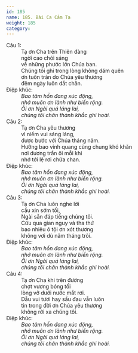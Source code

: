 ```yaml
---
id: 185
name: 185. Bài Ca Cảm Tạ
weight: 185
category: 
---
```

<dl><dt>Câu 1:</dt><dd data-verse="1">Tạ ơn Cha trên Thiên đàng <br/>ngời cao chói sáng <br/>về những phước lớn Chúa ban. <br/>Chúng tôi ghi trong lòng không dám quên <br/>ơn tuôn tràn do Chúa yêu thương <br/>đêm ngày luôn dắt chăn. </dd><dt>Điệp khúc:</dt><dd data-chorus="1"><em>Bao tâm hồn đang xúc động, <br/>nhớ muôn ơn lành như biển rộng. <br/>Ôi ơn Ngài quá láng lai, <br/>chúng tôi chân thành khắc ghi hoài. </em></dd><dt>Câu 2:</dt><dd data-verse="2">Tạ ơn Cha yêu thương <br/>vì niềm vui sáng láng, <br/>được bước với Chúa tháng năm. <br/>Hưởng bao vinh quang cùng chung khó khăn <br/>nơi dương trần ôi mỗi khi <br/>nhớ tới lệ rơi chứa chan. </dd><dt>Điệp khúc:</dt><dd data-chorus="1"><em>Bao tâm hồn đang xúc động, <br/>nhớ muôn ơn lành như biển rộng. <br/>Ôi ơn Ngài quá láng lai, <br/>chúng tôi chân thành khắc ghi hoài. </em></dd><dt>Câu 3:</dt><dd data-verse="3">Tạ ơn Cha luôn nghe lời <br/>cầu xin sớm tối, <br/>Ngài sẵn đáp tiếng chúng tôi. <br/>Cứu qua gian nguy và tha thứ <br/>bao nhiêu ô tội ơn xót thương <br/>không vơi dù năm tháng trôi. </dd><dt>Điệp khúc:</dt><dd data-chorus="1"><em>Bao tâm hồn đang xúc động, <br/>nhớ muôn ơn lành như biển rộng. <br/>Ôi ơn Ngài quá láng lai, <br/>chúng tôi chân thành khắc ghi hoài. </em></dd><dt>Câu 4:</dt><dd data-verse="4">Tạ ơn Cha khi trên đường <br/>chợt vương bóng tối <br/>lòng vỡ dưới nước mắt rơi. <br/>Dẫu vui tươi hay sầu đau vẫn luôn <br/>tin trong đời ơn Chúa yêu thương <br/>không rời xa chúng tôi. </dd><dt>Điệp khúc:</dt><dd data-chorus="1"><em>Bao tâm hồn đang xúc động, <br/>nhớ muôn ơn lành như biển rộng. <br/>Ôi ơn Ngài quá láng lai, <br/>chúng tôi chân thành khắc ghi hoài. </em></dd></dl>
